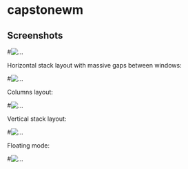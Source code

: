 # capstonewm

Screenshots
-----------

#![...](https://github.com/p-j-m/capstonewm/blob/master/screenshots/s7.png)

Horizontal stack layout with massive gaps between windows:

#![...](https://github.com/p-j-m/capstonewm/blob/master/screenshots/s3.png)

Columns layout:

#![...](https://github.com/p-j-m/capstonewm/blob/master/screenshots/s8.png)

Vertical stack layout:

#![...](https://github.com/p-j-m/capstonewm/blob/master/screenshots/s11.png)

Floating mode:

#![...](https://github.com/p-j-m/capstonewm/blob/master/screenshots/s4.png)

